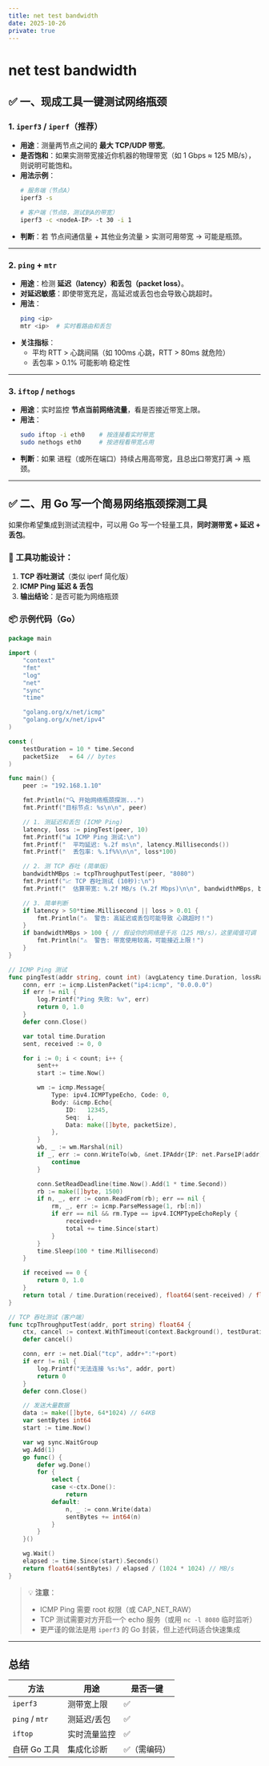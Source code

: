 ```yaml
---
title: net test bandwidth
date: 2025-10-26
private: true
---
```

# net test bandwidth
## ✅ 一、现成工具一键测试网络瓶颈

### 1. **`iperf3` / `iperf`**（推荐）
- **用途**：测量两节点之间的 **最大 TCP/UDP 带宽**。
- **是否饱和**：如果实测带宽接近你机器的物理带宽（如 1 Gbps ≈ 125 MB/s），则说明可能饱和。
- **用法示例**：
  ```bash
  # 服务端（节点A）
  iperf3 -s

  # 客户端（节点B，测试到A的带宽）
  iperf3 -c <nodeA-IP> -t 30 -i 1
  ```
- **判断**：若 节点间通信量 + 其他业务流量 > 实测可用带宽 → 可能是瓶颈。

---

### 2. **`ping` + `mtr`**
- **用途**：检测 **延迟（latency）和丢包（packet loss）**。
- **对延迟敏感**：即使带宽充足，高延迟或丢包也会导致心跳超时。
- **用法**：
  ```bash
  ping <ip>
  mtr <ip>  # 实时看路由和丢包
  ```
- **关注指标**：
  - 平均 RTT > 心跳间隔（如 100ms 心跳，RTT > 80ms 就危险）
  - 丢包率 > 0.1% 可能影响 稳定性

---

### 3. **`iftop` / `nethogs`**
- **用途**：实时监控 **节点当前网络流量**，看是否接近带宽上限。
- **用法**：
  ```bash
  sudo iftop -i eth0    # 按连接看实时带宽
  sudo nethogs eth0     # 按进程看带宽占用
  ```
- **判断**：如果 进程（或所在端口）持续占用高带宽，且总出口带宽打满 → 瓶颈。

---

## ✅ 二、用 Go 写一个简易网络瓶颈探测工具

如果你希望集成到测试流程中，可以用 Go 写一个轻量工具，**同时测带宽 + 延迟 + 丢包**。

### 🔧 工具功能设计：
1. **TCP 吞吐测试**（类似 iperf 简化版）
2. **ICMP Ping 延迟 & 丢包**
3. **输出结论**：是否可能为网络瓶颈

### 📦 示例代码（Go）

```go
package main

import (
	"context"
	"fmt"
	"log"
	"net"
	"sync"
	"time"

	"golang.org/x/net/icmp"
	"golang.org/x/net/ipv4"
)

const (
	testDuration = 10 * time.Second
	packetSize   = 64 // bytes
)

func main() {
	peer := "192.168.1.10" 

	fmt.Println("🔍 开始网络瓶颈探测...")
	fmt.Printf("目标节点: %s\n\n", peer)

	// 1. 测延迟和丢包 (ICMP Ping)
	latency, loss := pingTest(peer, 10)
	fmt.Printf("📊 ICMP Ping 测试:\n")
	fmt.Printf("  平均延迟: %.2f ms\n", latency.Milliseconds())
	fmt.Printf("  丢包率: %.1f%%\n\n", loss*100)

	// 2. 测 TCP 吞吐 (简单版)
	bandwidthMBps := tcpThroughputTest(peer, "8080") 
	fmt.Printf("📈 TCP 吞吐测试 (10秒):\n")
	fmt.Printf("  估算带宽: %.2f MB/s (%.2f Mbps)\n\n", bandwidthMBps, bandwidthMBps*8)

	// 3. 简单判断
	if latency > 50*time.Millisecond || loss > 0.01 {
		fmt.Println("⚠️  警告: 高延迟或丢包可能导致 心跳超时！")
	}
	if bandwidthMBps > 100 { // 假设你的网络是千兆（125 MB/s），这里阈值可调
		fmt.Println("⚠️  警告: 带宽使用较高，可能接近上限！")
	}
}

// ICMP Ping 测试
func pingTest(addr string, count int) (avgLatency time.Duration, lossRate float64) {
	conn, err := icmp.ListenPacket("ip4:icmp", "0.0.0.0")
	if err != nil {
		log.Printf("Ping 失败: %v", err)
		return 0, 1.0
	}
	defer conn.Close()

	var total time.Duration
	sent, received := 0, 0

	for i := 0; i < count; i++ {
		sent++
		start := time.Now()

		wm := icmp.Message{
			Type: ipv4.ICMPTypeEcho, Code: 0,
			Body: &icmp.Echo{
				ID:   12345,
				Seq:  i,
				Data: make([]byte, packetSize),
			},
		}
		wb, _ := wm.Marshal(nil)
		if _, err := conn.WriteTo(wb, &net.IPAddr{IP: net.ParseIP(addr)}); err != nil {
			continue
		}

		conn.SetReadDeadline(time.Now().Add(1 * time.Second))
		rb := make([]byte, 1500)
		if n, _, err := conn.ReadFrom(rb); err == nil {
			rm, _, err := icmp.ParseMessage(1, rb[:n])
			if err == nil && rm.Type == ipv4.ICMPTypeEchoReply {
				received++
				total += time.Since(start)
			}
		}
		time.Sleep(100 * time.Millisecond)
	}

	if received == 0 {
		return 0, 1.0
	}
	return total / time.Duration(received), float64(sent-received) / float64(sent)
}

// TCP 吞吐测试（客户端）
func tcpThroughputTest(addr, port string) float64 {
	ctx, cancel := context.WithTimeout(context.Background(), testDuration)
	defer cancel()

	conn, err := net.Dial("tcp", addr+":"+port)
	if err != nil {
		log.Printf("无法连接 %s:%s", addr, port)
		return 0
	}
	defer conn.Close()

	// 发送大量数据
	data := make([]byte, 64*1024) // 64KB
	var sentBytes int64
	start := time.Now()

	var wg sync.WaitGroup
	wg.Add(1)
	go func() {
		defer wg.Done()
		for {
			select {
			case <-ctx.Done():
				return
			default:
				n, _ := conn.Write(data)
				sentBytes += int64(n)
			}
		}
	}()

	wg.Wait()
	elapsed := time.Since(start).Seconds()
	return float64(sentBytes) / elapsed / (1024 * 1024) // MB/s
}
```

> 💡 **注意**：
> - ICMP Ping 需要 root 权限（或 CAP_NET_RAW）
> - TCP 测试需要对方开启一个 echo 服务（或用 `nc -l 8080` 临时监听）
> - 更严谨的做法是用 `iperf3` 的 Go 封装，但上述代码适合快速集成

---

## 总结

| 方法 | 用途 | 是否一键 |
|------|------|--------|
| `iperf3` | 测带宽上限 | ✅ |
| `ping` / `mtr` | 测延迟/丢包 | ✅ |
| `iftop` | 实时流量监控 | ✅ |
| 自研 Go 工具 | 集成化诊断 | ✅（需编码） |